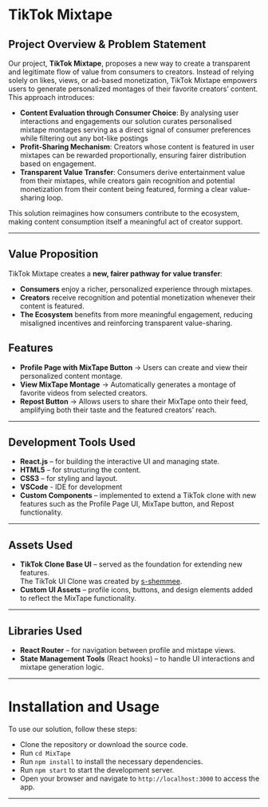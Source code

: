 # TikTok Mixtape

## Project Overview & Problem Statement

Our project, **TikTok Mixtape**, proposes a new way to create a transparent and legitimate flow of value from consumers to creators. Instead of relying solely on likes, views, or ad-based monetization, TikTok Mixtape empowers users to generate personalized montages of their favorite creators’ content. This approach introduces:  

- **Content Evaluation through Consumer Choice**: By analysing user interactions and engagements our solution curates personalised mixtape montages serving as a direct signal of consumer preferences while filtering out any bot-like postings
- **Profit-Sharing Mechanism**: Creators whose content is featured in user mixtapes can be rewarded proportionally, ensuring fairer distribution based on engagement.  
- **Transparent Value Transfer**: Consumers derive entertainment value from their mixtapes, while creators gain recognition and potential monetization from their content being featured, forming a clear value-sharing loop.  

This solution reimagines how consumers contribute to the ecosystem, making content consumption itself a meaningful act of creator support.

---
## Value Proposition

TikTok Mixtape creates a **new, fairer pathway for value transfer**:  
- **Consumers** enjoy a richer, personalized experience through mixtapes.  
- **Creators** receive recognition and potential monetization whenever their content is featured.  
- **The Ecosystem** benefits from more meaningful engagement, reducing misaligned incentives and reinforcing transparent value-sharing.

## Features

- **Profile Page with MixTape Button** → Users can create and view their personalized content montage.  
- **View MixTape Montage** → Automatically generates a montage of favorite videos from selected creators.  
- **Repost Button** → Allows users to share their MixTape onto their feed, amplifying both their taste and the featured creators’ reach.  

---

## Development Tools Used

- **React.js** – for building the interactive UI and managing state.  
- **HTML5** – for structuring the content.  
- **CSS3** – for styling and layout.  
- **VSCode** - IDE for development
- **Custom Components** – implemented to extend a TikTok clone with new features such as the Profile Page UI, MixTape button, and Repost functionality.  

---
## Assets Used

- **TikTok Clone Base UI** – served as the foundation for extending new features.  
    The TikTok UI Clone was created by [s-shemmee](https://github.com/s-shemmee).
- **Custom UI Assets** – profile icons, buttons, and design elements added to reflect the MixTape functionality.  

---

## Libraries Used

- **React Router** – for navigation between profile and mixtape views.  
- **State Management Tools** (React hooks) – to handle UI interactions and mixtape generation logic.   

---

# Installation and Usage
To use our solution, follow these steps:

- Clone the repository or download the source code.
- Run `cd MixTape`
- Run `npm install` to install the necessary dependencies.
- Run `npm start` to start the development server.
- Open your browser and navigate to `http://localhost:3000` to access the app.


---

